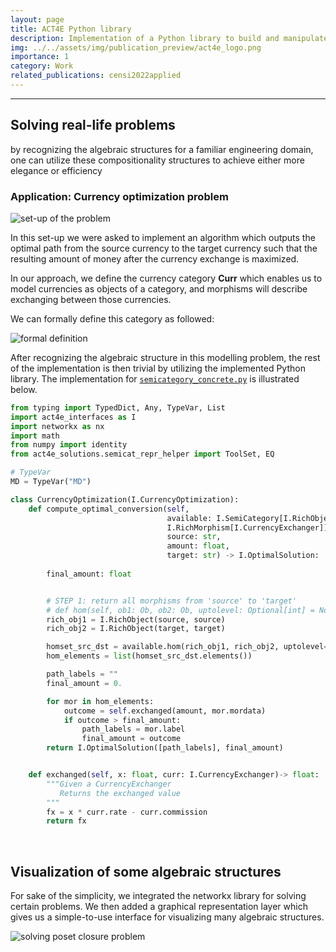 ```yaml
---
layout: page
title: ACT4E Python library
description: Implementation of a Python library to build and manipulate different basic algebraic structures taught in the class applied category theory for engineers.
img: ../../assets/img/publication_preview/act4e_logo.png
importance: 1
category: Work
related_publications: censi2022applied
---
```


---

## Solving real-life problems

by recognizing the algebraic structures for a familiar engineering domain, one can utilize these compositionality structures to achieve either more elegance or efficiency

### Application: Currency optimization problem

![set-up of the problem](../../assets/img/projects/act4e/currencyOpt.png)

In this set-up we were asked to implement an algorithm which outputs the optimal path from the source currency to the target currency such that the resulting amount of money after the currency exchange is maximized.

In our approach, we define the currency category **Curr** which enables us to model currencies as objects of a category, and morphisms will describe exchanging between those currencies.

We can formally define this category as followed:

![formal definition](../../assets/img/projects/act4e/currCat.png)

After recognizing the algebraic structure in this modelling problem, the rest of the implementation is then trivial by utilizing the implemented Python library. The implementation for [`semicategory_concrete.py`](https://github.com/youwuyou/act4e-spring2022-exercises-youwuyou/blob/alphubel-prod/src/act4e_solutions/semicategory_concrete.py) is illustrated below.

```python
from typing import TypedDict, Any, TypeVar, List
import act4e_interfaces as I
import networkx as nx
import math
from numpy import identity
from act4e_solutions.semicat_repr_helper import ToolSet, EQ

# TypeVar
MD = TypeVar("MD")

class CurrencyOptimization(I.CurrencyOptimization):
    def compute_optimal_conversion(self,
                                   available: I.SemiCategory[I.RichObject[str],
                                   I.RichMorphism[I.CurrencyExchanger]],
                                   source: str,
                                   amount: float,
                                   target: str) -> I.OptimalSolution:
        
        final_amount: float


        # STEP 1: return all morphisms from 'source' to 'target'
        # def hom(self, ob1: Ob, ob2: Ob, uptolevel: Optional[int] = None) -> I.EnumerableSet[Mor]:
        rich_obj1 = I.RichObject(source, source)
        rich_obj2 = I.RichObject(target, target)

        homset_src_dst = available.hom(rich_obj1, rich_obj2, uptolevel=1)
        hom_elements = list(homset_src_dst.elements())

        path_labels = ""
        final_amount = 0.

        for mor in hom_elements:
            outcome = self.exchanged(amount, mor.mordata)
            if outcome > final_amount:
                path_labels = mor.label
                final_amount = outcome
        return I.OptimalSolution([path_labels], final_amount)


    def exchanged(self, x: float, curr: I.CurrencyExchanger)-> float:
        """Given a CurrencyExchanger
           Returns the exchanged value
        """
        fx = x * curr.rate - curr.commission
        return fx
```

<br>

## Visualization of some algebraic structures

For sake of the simplicity, we integrated the networkx library for solving certain problems. We then added a graphical representation layer which gives us a simple-to-use interface for visualizing many algebraic structures.

![solving poset closure problem](../../assets/img/projects/act4e/poset_large_shellpos.png)
